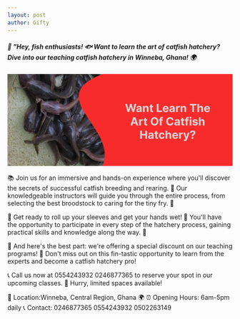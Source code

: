 ```yaml
---
layout: post
author: Gifty
---
```


##### 🎣 "Hey, fish enthusiasts! 🐟 Want to learn the art of catfish hatchery? Dive into our teaching catfish hatchery in Winneba, Ghana! 🌍


<img class="my-5 img-fluid" src="/assets/img/learnimg.jpg" width="700px"/>


📚 Join us for an immersive and hands-on experience where you'll discover the secrets of successful catfish breeding and rearing. 🐠 Our knowledgeable instructors will guide you through the entire process, from selecting the best broodstock to caring for the tiny fry. 🌱


🔬 Get ready to roll up your sleeves and get your hands wet! 🌊 You'll have the opportunity to participate in every step of the hatchery process, gaining practical skills and knowledge along the way. 🙌


🎉 And here's the best part: we're offering a special discount on our teaching programs! 🎁 Don't miss out on this fin-tastic opportunity to learn from the experts and become a catfish hatchery pro!


📞 Call us now at 0554243932 0246877365  to reserve your spot in our upcoming classes. 🎣 Hurry, limited spaces available!


📍 Location:Winneba, Central Region, Ghana 🌍
⏰ Opening Hours: 6am-5pm daily
📞 Contact: 0246877365 0554243932 0502263149